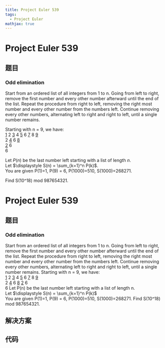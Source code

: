 ```yaml
---
title: Project Euler 539
tags:
  - Project Euler
mathjax: true
---
```

<escape><!-- more --></escape>
    
# Project Euler 539
## 题目
### Odd elimination


Start from an ordered list of all integers from 1 to n. Going from left to right, remove the first number and every other number afterward until the end of the list. Repeat the procedure from right to left, removing the right most number and every other number from the numbers left. Continue removing every other numbers, alternating left to right and right to left, until a single number remains.


Starting with n = 9, we have:<br /><u>1</u> 2 <u>3</u> 4 <u>5</u> 6 <u>7</u> 8 <u>9</u><br />
2 <u>4</u> 6 <u>8</u><br /><u>2</u> 6<br />
6


Let <var>P</var>(<var>n</var>) be the last number left starting with a list of length <var>n</var>.<br />
Let $\displaystyle S(n) = \sum_{k=1}^n P(k)$.<br />
You are given P(1)=1, P(9) = 6, P(1000)=510, S(1000)=268271.


Find S(10^18) mod 987654321.



# Project Euler 539
## 题目
### Odd elimination

Start from an ordered list of all integers from 1 to n. Going from left to right, remove the first number and every other number afterward until the end of the list. Repeat the procedure from right to left, removing the right most number and every other number from the numbers left. Continue removing every other numbers, alternating left to right and right to left, until a single number remains.
Starting with n = 9, we have:<br><u>1</u> 2 <u>3</u> 4 <u>5</u> 6 <u>7</u> 8 <u>9</u><br>2 <u>4</u> 6 <u>8</u> <u>2</u> 6<br>6
Let P(n) be the last number left starting with a list of length n.<br>Let $\displaystyle S(n) = \sum_{k=1}^n P(k)$<br>You are given P(1)=1, P(9) = 6, P(1000)=510, S(1000)=268271.
Find S(10^18) mod 987654321.


## 解决方案


## 代码


